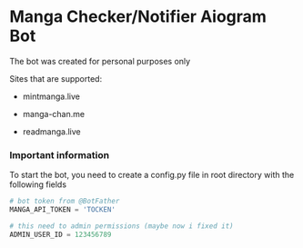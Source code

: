 # Manga Checker/Notifier Aiogram Bot 

The bot was created for personal purposes only

Sites that are supported:

* mintmanga.live

* manga-chan.me

* readmanga.live

### Important information

To start the bot, you need to create a config.py file in root directory with the following fields

```python
# bot token from @BotFather
MANGA_API_TOKEN = 'TOCKEN' 

# this need to admin permissions (maybe now i fixed it)
ADMIN_USER_ID = 123456789
```



